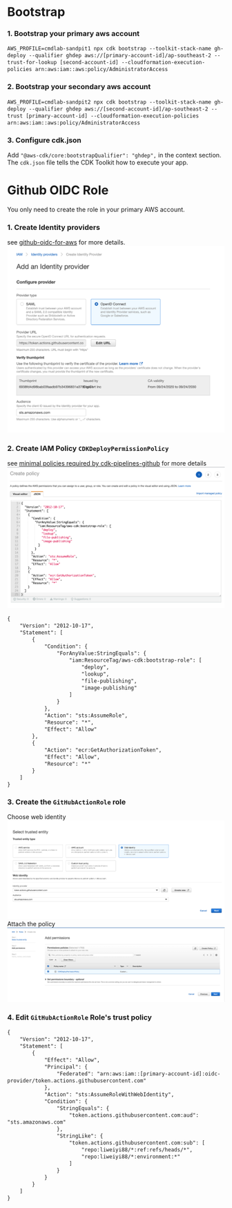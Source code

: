 # Bootstrap
### 1. Bootstrap your primary aws account
```
AWS_PROFILE=cmdlab-sandpit1 npx cdk bootstrap --toolkit-stack-name gh-deploy --qualifier ghdep aws://[primary-account-id]/ap-southeast-2 --trust-for-lookup [second-account-id] --cloudformation-execution-policies arn:aws:iam::aws:policy/AdministratorAccess
```
### 2. Bootstrap your secondary aws account
```
AWS_PROFILE=cmdlab-sandpit2 npx cdk bootstrap --toolkit-stack-name gh-deploy --qualifier ghdep aws://[second-account-id]/ap-southeast-2 --trust [primary-account-id] --cloudformation-execution-policies arn:aws:iam::aws:policy/AdministratorAccess
```
### 3. Configure cdk.json
Add `"@aws-cdk/core:bootstrapQualifier": "ghdep",` in the context section. The `cdk.json` file tells the CDK Toolkit how to execute your app.

# Github OIDC Role
You only need to create the role in your primary AWS account.

### 1. Create Identity providers
see [github-oidc-for-aws](https://docs.github.com/en/actions/deployment/security-hardening-your-deployments/configuring-openid-connect-in-amazon-web-services) for more details.
![CreateIdentityProvider](doc/create_identity_provider.png)

### 2. Create IAM Policy `CDKDeployPermissionPolicy`
see [minimal policies required by cdk-pipelines-github](https://github.com/cdklabs/cdk-pipelines-github/blob/main/GITHUB_ACTION_ROLE_SETUP.md#manually-set-up-the-github-action-role) for more details
![Create IAM Policy](doc/create_iam_policy.png)
```
{
    "Version": "2012-10-17",
    "Statement": [
        {
            "Condition": {
                "ForAnyValue:StringEquals": {
                    "iam:ResourceTag/aws-cdk:bootstrap-role": [
                        "deploy",
                        "lookup",
                        "file-publishing",
                        "image-publishing"
                    ]
                }
            },
            "Action": "sts:AssumeRole",
            "Resource": "*",
            "Effect": "Allow"
        },
        {
            "Action": "ecr:GetAuthorizationToken",
            "Effect": "Allow",
            "Resource": "*"
        }
    ]
}
```

### 3. Create the `GitHubActionRole` role
Choose web identity
![CreateIAMRole1](doc/create_iam_role1.png)
Attach the policy
![CreateIAMRole2](doc/create_iam_role2.png)

### 4. Edit `GitHubActionRole` Role's trust policy 
```
{
    "Version": "2012-10-17",
    "Statement": [
        {
            "Effect": "Allow",
            "Principal": {
                "Federated": "arn:aws:iam::[primary-account-id]:oidc-provider/token.actions.githubusercontent.com"
            },
            "Action": "sts:AssumeRoleWithWebIdentity",
            "Condition": {
                "StringEquals": {
                    "token.actions.githubusercontent.com:aud": "sts.amazonaws.com"
                },
                "StringLike": {
                    "token.actions.githubusercontent.com:sub": [
                        "repo:liweiyi88/*:ref:refs/heads/*",
                        "repo:liweiyi88/*:environment:*"
                    ]
                }
            }
        }
    ]
}
```
